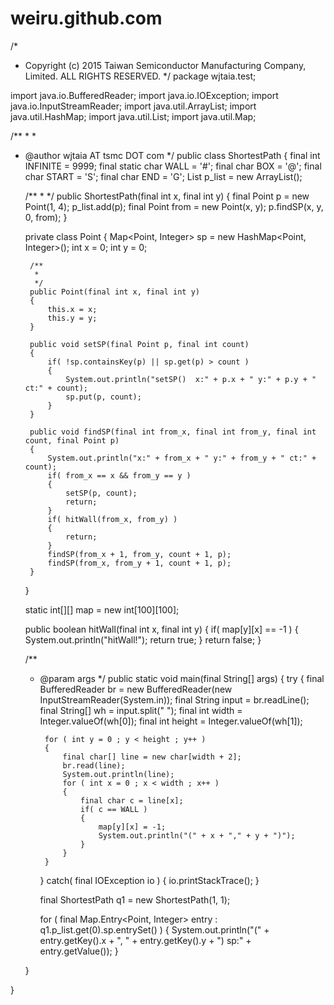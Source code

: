 # weiru.github.com

/*
 * Copyright (c) 2015 Taiwan Semiconductor Manufacturing Company, Limited. ALL RIGHTS RESERVED.
 */
package wjtaia.test;

import java.io.BufferedReader;
import java.io.IOException;
import java.io.InputStreamReader;
import java.util.ArrayList;
import java.util.HashMap;
import java.util.List;
import java.util.Map;

/**
 *
 *
 * @author wjtaia AT tsmc DOT com
 */
public class ShortestPath
{
    final int INFINITE = 9999;
    final static char WALL = '#';
    final char BOX = '@';
    final char START = 'S';
    final char END = 'G';
    List<Point> p_list = new ArrayList<Point>();

    /**
     *
     */
    public ShortestPath(final int x, final int y)
    {
        final Point p = new Point(1, 4);
        p_list.add(p);
        final Point from = new Point(x, y);
        p.findSP(x, y, 0, from);
    }

    private class Point
    {
        Map<Point, Integer> sp = new HashMap<Point, Integer>();
        int x = 0;
        int y = 0;

        /**
         *
         */
        public Point(final int x, final int y)
        {
            this.x = x;
            this.y = y;
        }

        public void setSP(final Point p, final int count)
        {
            if( !sp.containsKey(p) || sp.get(p) > count )
            {
                System.out.println("setSP()  x:" + p.x + " y:" + p.y + " ct:" + count);
                sp.put(p, count);
            }
        }

        public void findSP(final int from_x, final int from_y, final int count, final Point p)
        {
            System.out.println("x:" + from_x + " y:" + from_y + " ct:" + count);
            if( from_x == x && from_y == y )
            {
                setSP(p, count);
                return;
            }
            if( hitWall(from_x, from_y) )
            {
                return;
            }
            findSP(from_x + 1, from_y, count + 1, p);
            findSP(from_x, from_y + 1, count + 1, p);
        }
    }

    static int[][] map = new int[100][100];

    public boolean hitWall(final int x, final int y)
    {
        if( map[y][x] == -1 )
        {
            System.out.println("hitWall!");
            return true;
        }
        return false;
    }


    /**
     * @param args
     */
    public static void main(final String[] args)
    {
        try
        {
            final BufferedReader br = new BufferedReader(new InputStreamReader(System.in));
            final String input = br.readLine();
            final String[] wh = input.split(" ");
            final int width = Integer.valueOf(wh[0]);
            final int height = Integer.valueOf(wh[1]);

            for ( int y = 0 ; y < height ; y++ )
            {
                final char[] line = new char[width + 2];
                br.read(line);
                System.out.println(line);
                for ( int x = 0 ; x < width ; x++ )
                {
                    final char c = line[x];
                    if( c == WALL )
                    {
                        map[y][x] = -1;
                        System.out.println("(" + x + "," + y + ")");
                    }
                }
            }
        }
        catch( final IOException io )
        {
            io.printStackTrace();
        }

        final ShortestPath q1 = new ShortestPath(1, 1);

        for ( final Map.Entry<Point, Integer> entry : q1.p_list.get(0).sp.entrySet() )
        {
            System.out.println("(" + entry.getKey().x + ", " + entry.getKey().y + ") sp:" + entry.getValue());
        }

    }

}

